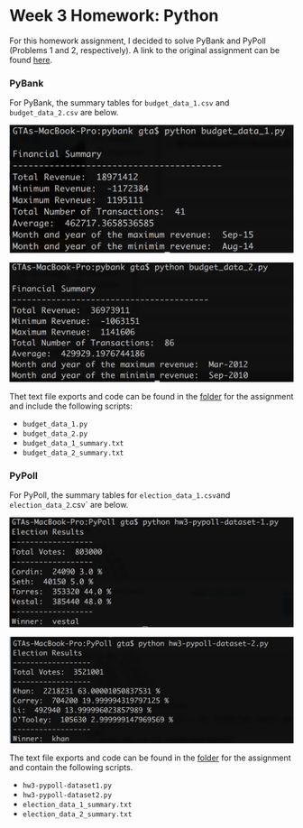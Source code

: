 # Week 3 Homework: Python

For this homework assignment, I decided to solve PyBank and PyPoll (Problems 1 and 2, respectively).  A link to the original assignment can be found [here](http://usc.bootcampcontent.com/usc-boot-camp/USCLOS201710DATA5-Class-Repository-DATA/tree/master/Python/Homework%20Instructions).

### PyBank

For PyBank, the summary tables for `budget_data_1.csv` and `budget_data_2.csv` are below.

![Budget Data 1 Summary]( https://github.com/grantaguinaldo/python-challenge/blob/master/PyBank/Screen%20Shot%202017-11-20%20at%209.46.57%20PM.png)

![Budget Data 2 Summary]( https://github.com/grantaguinaldo/python-challenge/blob/master/PyBank/Screen%20Shot%202017-11-20%20at%209.45.16%20PM.png)

Thet text file exports and code can be found in the [folder]( https://github.com/grantaguinaldo/python-challenge/tree/master/PyBank) for the assignment and include the following scripts:

+ `budget_data_1.py`
+ `budget_data_2.py`
+ `budget_data_1_summary.txt`
+ `budget_data_2_summary.txt`

### PyPoll

For PyPoll, the summary tables for `election_data_1.csv`and `election_data_2`.csv` are below.

![Election Summary 1 Summary]( https://github.com/grantaguinaldo/python-challenge/blob/master/PyPoll/Screen%20Shot%202017-11-20%20at%209.20.39%20PM.png) 

![Election Summary 2 Summary]( https://github.com/grantaguinaldo/python-challenge/blob/master/PyPoll/Screen%20Shot%202017-11-20%20at%209.20.32%20PM.png) 

The text file exports and code can be found in the [folder]( https://github.com/grantaguinaldo/python-challenge/tree/master/PyPoll) for the assignment and contain the following scripts. 

+ `hw3-pypoll-dataset1.py`
+ `hw3-pypoll-dataset2.py`
+ `election_data_1_summary.txt`
+ `election_data_2_summary.txt`
